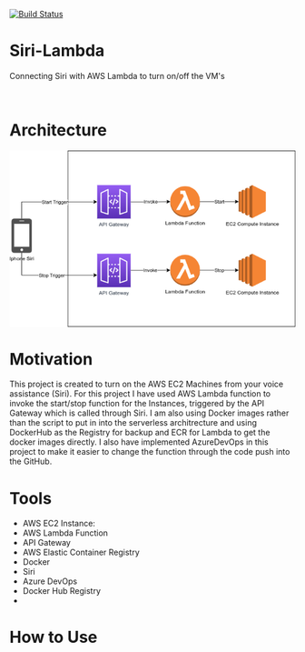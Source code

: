 [![Build Status](https://dev.azure.com/sulabhshrestha/siri-lambda/_apis/build/status/GitHub/siri-lambda?branchName=main)](https://dev.azure.com/sulabhshrestha/siri-lambda/_build/latest?definitionId=1&branchName=main)

# Siri-Lambda
Connecting Siri with AWS Lambda to turn on/off the VM's

<br/>

# Architecture
<img align="center" alt="Photo" src="./architecture.png" />

# Motivation
This project is created to turn on the AWS EC2 Machines from your voice assistance (Siri). For this project I have used AWS Lambda function to invoke the start/stop function for the Instances, triggered by the API Gateway which is called through Siri. I am also using Docker images  rather than the script to put in into the serverless architrecture and using DockerHub as the Registry for backup and ECR for Lambda to get the docker images directly. I also have implemented AzureDevOps in this project to make it easier to change the function through the code push into the GitHub.

# Tools
- AWS EC2 Instance: 
- AWS Lambda Function
- API Gateway
- AWS Elastic Container Registry
- Docker
- Siri
- Azure DevOps
- Docker Hub Registry
- 

# How to Use